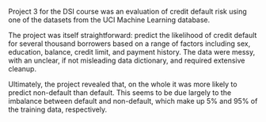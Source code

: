 Project 3 for the DSI course was an evaluation of credit default risk using one of the datasets from the UCI Machine Learning database.

The project was itself straightforward: predict the likelihood of credit default for several thousand borrowers based on a range of factors including sex, education, balance, credit limit, and payment history. The data were messy, with an unclear, if not misleading data dictionary, and required extensive cleanup.

Ultimately, the project revealed that, on the whole it was more likely to predict non-default than default. This seems to be due largely to the imbalance between default and non-default, which make up 5% and 95% of the training data, respectively.
